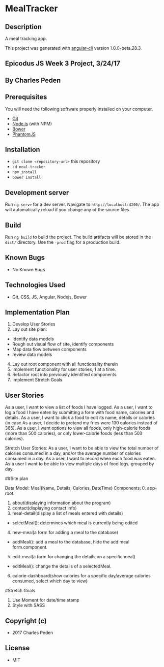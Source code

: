 # MealTracker

## Description

A meal tracking app.

This project was generated with [angular-cli](https://github.com/angular/angular-cli) version 1.0.0-beta.28.3.


## Epicodus JS Week 3 Project, 3/24/17

## By Charles Peden

## Prerequisites

You will need the following software properly installed on your computer.

* [Git](https://git-scm.com/)
* [Node.js](https://nodejs.org/) (with NPM)
* [Bower](https://bower.io/)
* [PhantomJS](http://phantomjs.org/)

## Installation

* `git clone <repository-url>` this repository
* `cd meal-tracker`
* `npm install`
* `bower install`

## Development server
Run `ng serve` for a dev server. Navigate to `http://localhost:4200/`. The app will automatically reload if you change any of the source files.

## Build

Run `ng build` to build the project. The build artifacts will be stored in the `dist/` directory. Use the `-prod` flag for a production build.

## Known Bugs
* No Known Bugs

## Technologies Used
* Git, CSS, JS, Angular, Nodejs, Bower

## Implementation Plan
1. Develop User Stories
2. Lay out site plan:
  * Identify data models
  * Rough out visual flow of site, identify components
  * Map data flow between components
  * review data models
4. Lay out root component with all functionality therein
5. Implement functionality for user stories, 1 at a time.
6. Refactor root into previously identified components
7. Implement Stretch Goals


## User Stories

As a user, I want to view a list of foods I have logged.
As a user, I want to log a food I have eaten by submitting a form with food name, calories and details.
As a user, I want to click a food to edit its name, details or calories (in case As a user, I decide to pretend my fries were 100 calories instead of 365).
As a user, I want options to view all foods, only high-calorie foods (more than 500 calories), or only lower-calorie foods (less than 500 calories).

Stretch User Stories:
As a user, I want to be able to view the total number of calories consumed in a day, and/or the average number of calories consumed in a day.
As a user, I want to record when each food was eaten.
As a user I want to be able to view multiple days of food logs, grouped by day.


##Site plan

Data Model: Meal(Name, Details, Calories, DateTime)
Components:
0. app-root:
1. about(displaying information about the program)
2. contact(displaying contact info)
3. meal-detail(display a list of meals entered with details)
  * selectMeal(): determines which meal is currently being edited
4. new-meal(a form for adding a meal to the database)
  * addMeal(): add a meal to the database, hide the add meal form.component.
5. edit-meal(a form for changing the details on a specific meal)
  * editMeal(): change the details of a selectedMeal.
6. calorie-dashboard(show calories for a specific day/average calories consumed, select which day to view)

#Stretch Goals
1. Use Moment for date/time stamp
2. Style with SASS

## Copyright (c)
* 2017 Charles Peden

## License
* MIT
